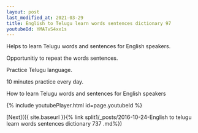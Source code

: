 ```yaml
---
layout: post
last_modified_at: 2021-03-29
title: English to Telugu learn words sentences dictionary 97 
youtubeId: YMATvS4xx1s
---
```

 
 
Helps to learn Telugu words and sentences for English speakers.

Opportunitiy to repeat the words sentences. 

Practice Telugu language. 
 
10 minutes practice every day. 
 
How to learn Telugu words and sentences for English speakers 
 
{% include youtubePlayer.html id=page.youtubeId %}
 
 
[Next]({{ site.baseurl }}{% link  split1/_posts/2016-10-24-English to telugu learn words sentences dictionary 737 .md%})
 

